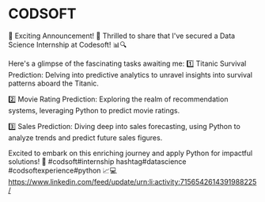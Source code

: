 # CODSOFT
🎉 Exciting Announcement! 🚀 Thrilled to share that I've secured a Data Science Internship at Codesoft! 📊🔍

Here's a glimpse of the fascinating tasks awaiting me:
1️⃣ Titanic Survival Prediction: Delving into predictive analytics to unravel insights into survival patterns aboard the Titanic.

2️⃣ Movie Rating Prediction: Exploring the realm of recommendation systems, leveraging Python to predict movie ratings.

3️⃣ Sales Prediction: Diving deep into sales forecasting, using Python to analyze trends and predict future sales figures.

Excited to embark on this enriching journey and apply Python for impactful solutions! 🌟 #codsoft#internship hashtag#datascience #codsoftexperience#python 📈💻
https://www.linkedin.com/feed/update/urn:li:activity:7156542614391988225/
